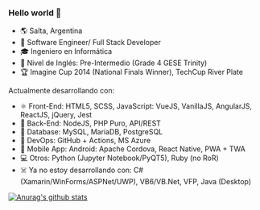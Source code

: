 ### Hello world 👋
<!--[![Dev](https://www.cariverplate.com.ar/imagenes/archivos/2016-08/26220-dsc_8991.jpg)](https://yardev.net)-->

- 🌎 Salta, Argentina
- 💼 Software Engineer/ Full Stack Developer
- 🎓 Ingeniero en Informática
- 💬 Nivel de Inglés: Pre-Intermedio (Grade 4 GESE Trinity)
- 🏆 Imagine Cup 2014 (National Finals Winner), TechCup River Plate

Actualmente desarrollando con:
- ⚛️ Front-End: HTML5, SCSS, JavaScript: VueJS, VanillaJS, AngularJS, ReactJS, jQuery, Jest
- 🐘 Back-End: NodeJS, PHP Puro, API/REST
- 🐬 Database: MySQL, MariaDB, PostgreSQL
- 🐙 DevOps: GitHub + Actions, MS Azure
- 🤖 Mobile App: Android: Apache Cordova, React Native, PWA + TWA
- 💻 Otros: Python (Jupyter Notebook/PyQT5), Ruby (no RoR)
- ☠️ Ya no estoy desarrollando con: C# (Xamarin/WinForms/ASPNet/UWP), VB6/VB.Net, VFP, Java (Desktop) 

[![Anurag's github stats](https://github-readme-stats.vercel.app/api?username=jrodrigopuca&hide=stars,prs,issues,contribs&count_private=true&show_icons=true&theme=tokyonight)](https://github.com/anuraghazra/github-readme-stats)
